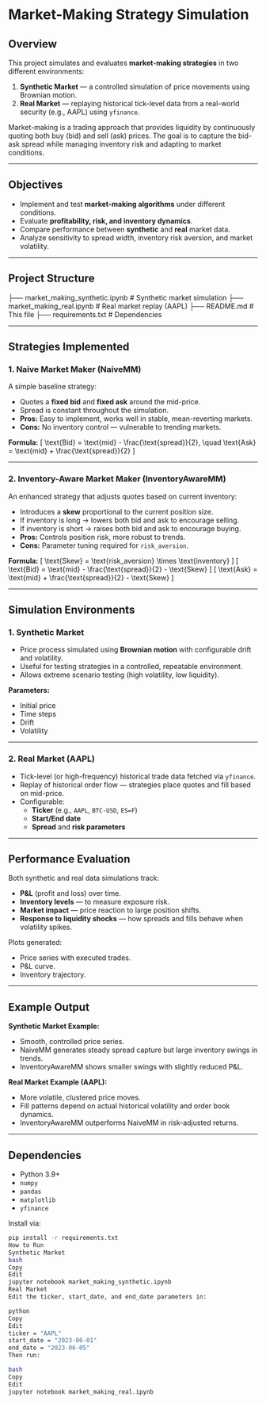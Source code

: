 # Market-Making Strategy Simulation

## Overview
This project simulates and evaluates **market-making strategies** in two different environments:
1. **Synthetic Market** — a controlled simulation of price movements using Brownian motion.
2. **Real Market** — replaying historical tick-level data from a real-world security (e.g., AAPL) using `yfinance`.

Market-making is a trading approach that provides liquidity by continuously quoting both buy (bid) and sell (ask) prices. The goal is to capture the bid-ask spread while managing inventory risk and adapting to market conditions.

---

## Objectives
- Implement and test **market-making algorithms** under different conditions.
- Evaluate **profitability, risk, and inventory dynamics**.
- Compare performance between **synthetic** and **real** market data.
- Analyze sensitivity to spread width, inventory risk aversion, and market volatility.

---

## Project Structure
├── market_making_synthetic.ipynb # Synthetic market simulation
├── market_making_real.ipynb # Real market replay (AAPL)
├── README.md # This file
├── requirements.txt # Dependencies

---

## Strategies Implemented

### 1. Naive Market Maker (NaiveMM)
A simple baseline strategy:
- Quotes a **fixed bid** and **fixed ask** around the mid-price.
- Spread is constant throughout the simulation.
- **Pros:** Easy to implement, works well in stable, mean-reverting markets.
- **Cons:** No inventory control — vulnerable to trending markets.

**Formula:**
\[
\text{Bid} = \text{mid} - \frac{\text{spread}}{2}, \quad
\text{Ask} = \text{mid} + \frac{\text{spread}}{2}
\]

---

### 2. Inventory-Aware Market Maker (InventoryAwareMM)
An enhanced strategy that adjusts quotes based on current inventory:
- Introduces a **skew** proportional to the current position size.
- If inventory is long → lowers both bid and ask to encourage selling.
- If inventory is short → raises both bid and ask to encourage buying.
- **Pros:** Controls position risk, more robust to trends.
- **Cons:** Parameter tuning required for `risk_aversion`.

**Formula:**
\[
\text{Skew} = \text{risk\_aversion} \times \text{inventory}
\]
\[
\text{Bid} = \text{mid} - \frac{\text{spread}}{2} - \text{Skew}
\]
\[
\text{Ask} = \text{mid} + \frac{\text{spread}}{2} - \text{Skew}
\]

---

## Simulation Environments

### 1. Synthetic Market
- Price process simulated using **Brownian motion** with configurable drift and volatility.
- Useful for testing strategies in a controlled, repeatable environment.
- Allows extreme scenario testing (high volatility, low liquidity).

**Parameters:**
- Initial price
- Time steps
- Drift
- Volatility

---

### 2. Real Market (AAPL)
- Tick-level (or high-frequency) historical trade data fetched via `yfinance`.
- Replay of historical order flow — strategies place quotes and fill based on mid-price.
- Configurable:
  - **Ticker** (e.g., `AAPL`, `BTC-USD`, `ES=F`)
  - **Start/End date**
  - **Spread** and **risk parameters**

---

## Performance Evaluation
Both synthetic and real data simulations track:
- **P&L** (profit and loss) over time.
- **Inventory levels** — to measure exposure risk.
- **Market impact** — price reaction to large position shifts.
- **Response to liquidity shocks** — how spreads and fills behave when volatility spikes.

Plots generated:
- Price series with executed trades.
- P&L curve.
- Inventory trajectory.

---

## Example Output
**Synthetic Market Example:**
- Smooth, controlled price series.
- NaiveMM generates steady spread capture but large inventory swings in trends.
- InventoryAwareMM shows smaller swings with slightly reduced P&L.

**Real Market Example (AAPL):**
- More volatile, clustered price moves.
- Fill patterns depend on actual historical volatility and order book dynamics.
- InventoryAwareMM outperforms NaiveMM in risk-adjusted returns.

---

## Dependencies
- Python 3.9+
- `numpy`
- `pandas`
- `matplotlib`
- `yfinance`

Install via:
```bash
pip install -r requirements.txt
How to Run
Synthetic Market
bash
Copy
Edit
jupyter notebook market_making_synthetic.ipynb
Real Market
Edit the ticker, start_date, and end_date parameters in:

python
Copy
Edit
ticker = "AAPL"
start_date = "2023-06-01"
end_date = "2023-06-05"
Then run:

bash
Copy
Edit
jupyter notebook market_making_real.ipynb
